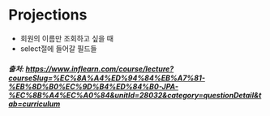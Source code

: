 # Projections

- 회원의 이름만 조회하고 싶을 때 
- select절에 들어갈 필드들


##### 출처: https://www.inflearn.com/course/lecture?courseSlug=%EC%8A%A4%ED%94%84%EB%A7%81-%EB%8D%B0%EC%9D%B4%ED%84%B0-JPA-%EC%8B%A4%EC%A0%84&unitId=28032&category=questionDetail&tab=curriculum
